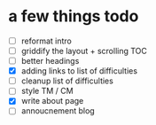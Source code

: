 # a few things todo

- [ ] reformat intro
- [ ] griddify the layout + scrolling TOC
- [ ] better headings
- [X] adding links to list of difficulties
- [ ] cleanup list of difficulties
- [ ] style TM / CM
- [X] write about page
- [ ] annoucnement blog
